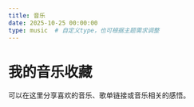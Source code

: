 ```yaml
---
title: 音乐
date: 2025-10-25 00:00:00
type: music  # 自定义type，也可根据主题需求调整
---
```


# 我的音乐收藏
可以在这里分享喜欢的音乐、歌单链接或音乐相关的感悟。